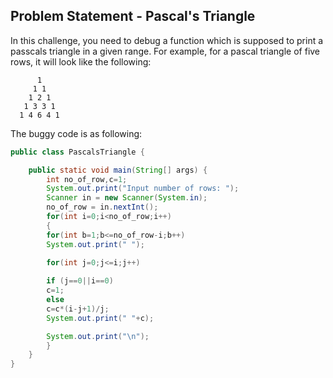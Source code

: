 ## Problem Statement - Pascal's Triangle

In this challenge, you need to debug a function which is supposed to print a passcals triangle in a given range. For example, for a pascal triangle of five rows, it will look like the following:

```
      1
     1 1
    1 2 1
   1 3 3 1
  1 4 6 4 1
```



The buggy code is as following:

```java
public class PascalsTriangle {

    public static void main(String[] args) {
        int no_of_row,c=1;
        System.out.print("Input number of rows: ");
        Scanner in = new Scanner(System.in);
        no_of_row = in.nextInt();
        for(int i=0;i<no_of_row;i++)
        {
        for(int b=1;b<=no_of_row-i;b++)
        System.out.print(" ");
        
        for(int j=0;j<=i;j++)

        if (j==0||i==0)
        c=1;
        else
        c=c*(i-j+1)/j;
        System.out.print(" "+c);

        System.out.print("\n");
        }
    }
}

```

